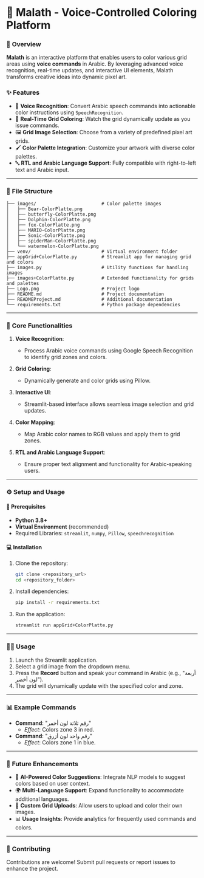 # 🎨 Malath - Voice-Controlled Coloring Platform

### 🧩 **Overview**
**Malath** is an interactive platform that enables users to color various grid areas using **voice commands** in Arabic. By leveraging advanced voice recognition, real-time updates, and interactive UI elements, Malath transforms creative ideas into dynamic pixel art.

### ✨ **Features**
- 🎤 **Voice Recognition**: Convert Arabic speech commands into actionable color instructions using `SpeechRecognition`.
- 🌈 **Real-Time Grid Coloring**: Watch the grid dynamically update as you issue commands.
- 🖼️ **Grid Image Selection**: Choose from a variety of predefined pixel art grids.
- 🖌️ **Color Palette Integration**: Customize your artwork with diverse color palettes.
- 🔤 **RTL and Arabic Language Support**: Fully compatible with right-to-left text and Arabic input.

---

### 📁 **File Structure**

```
├── images/                        # Color palette images
│   ├── Bear-ColorPlatte.png
│   ├── butterfly-ColorPlatte.png
│   ├── Dolphin-ColorPlatte.png
│   ├── fox-ColorPlatte.png
│   ├── MARIO-ColorPlatte.png
│   ├── Sonic-ColorPlatte.png
│   ├── spiderMan-ColorPlatte.png
│   └── watermelon-ColorPlatte.png
├── venv/                          # Virtual environment folder
├── appGrid+ColorPlatte.py         # Streamlit app for managing grid and colors
├── images.py                      # Utility functions for handling images
├── images+ColorPlatte.py          # Extended functionality for grids and palettes
├── Logo.png                       # Project logo
├── README.md                      # Project documentation
├── READMEProject.md               # Additional documentation
└── requirements.txt               # Python package dependencies
```

---

### 🎯 **Core Functionalities**
1. **Voice Recognition**:
   - Process Arabic voice commands using Google Speech Recognition to identify grid zones and colors.

2. **Grid Coloring**:
   - Dynamically generate and color grids using Pillow.

3. **Interactive UI**:
   - Streamlit-based interface allows seamless image selection and grid updates.

4. **Color Mapping**:
   - Map Arabic color names to RGB values and apply them to grid zones.

5. **RTL and Arabic Language Support**:
   - Ensure proper text alignment and functionality for Arabic-speaking users.

---

### ⚙️ **Setup and Usage**

#### 🚰 **Prerequisites**
- **Python 3.8+**
- **Virtual Environment** (recommended)
- Required Libraries: `streamlit`, `numpy`, `Pillow`, `speechrecognition`

#### 💻 **Installation**

1. Clone the repository:
   ```bash
   git clone <repository_url>
   cd <repository_folder>
   ```

2. Install dependencies:
   ```bash
   pip install -r requirements.txt
   ```

3. Run the application:
   ```bash
   streamlit run appGrid+ColorPlatte.py
   ```

---

### 🧑‍💻 **Usage**

1. Launch the Streamlit application.
2. Select a grid image from the dropdown menu.
3. Press the **Record** button and speak your command in Arabic (e.g., "أربعة لون أخضر").
4. The grid will dynamically update with the specified color and zone.

---

### 📊 **Example Commands**
- **Command**: "رقم ثلاثة لون أحمر"
  - *Effect*: Colors zone 3 in red.
- **Command**: "رقم واحد لون أزرق"
  - *Effect*: Colors zone 1 in blue.

---

### 🚀 **Future Enhancements**
- 🔬 **AI-Powered Color Suggestions**: Integrate NLP models to suggest colors based on user context.
- 🌍 **Multi-Language Support**: Expand functionality to accommodate additional languages.
- 🎨 **Custom Grid Uploads**: Allow users to upload and color their own images.
- 📊 **Usage Insights**: Provide analytics for frequently used commands and colors.

---

### 🤝 **Contributing**
Contributions are welcome! Submit pull requests or report issues to enhance the project.

